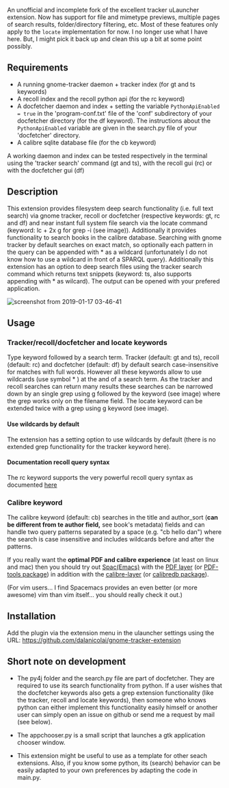 An unofficial and incomplete fork of the excellent tracker uLauncher extension. Now has support for file and mimetype previews, multiple pages of search results, folder/directory filtering, etc. Most of these features only apply to the `locate` implementation for now. I no longer use what I have here. But, I might pick it back up and clean this up a bit at some point possibly.

## Requirements

* A running gnome-tracker daemon + tracker index (for gt and ts keywords)
* A recoll index and the recoll python api (for the rc keyword)
* A docfetcher daemon and index + setting the variable `PythonApiEnabled = true` in the 'program-conf.txt' file of the 'conf' subdirectory of your docfetcher directory (for the df keyword). The instructions about the `PythonApiEnabled` variable are given in the search.py file of your 'docfetcher' directory.
* A calibre sqlite database file (for the cb keyword)

A working daemon and index can be tested respectively in the terminal using the 'tracker search' command (gt and ts), with the recoll gui (rc) or with the docfetcher gui (df)




## Description

This extension provides filesystem deep search functionality (i.e. full text search) via gnome tracker, recoll or docfetcher (respective keywords: gt, rc and df) and near instant full system file search via the locate command (keyword: lc + 2x g for grep -i (see image)). Additionally it provides functionality to search books in the calibre database. Searching with gnome tracker by default searches on exact match, so optionally each pattern in the query can be appended with * as a wildcard (unfortunately I do not know how to use a wildcard in front of a SPARQL query). Additionally this extension has an option to deep search files using the tracker search command which returns text snippets (keyword: ts, also supports appending with * as wilcard). The output can be opened with your prefered application.

![screenshot from 2019-01-17 03-46-41](https://user-images.githubusercontent.com/18429791/51434764-aa3fdf80-1c68-11e9-89c7-6d147f514fd9.png)


## Usage

### Tracker/recoll/docfetcher and locate keywords

Type keyword followed by a search term. Tracker (default: gt and ts), recoll (default: rc) and docfetcher (default: df) by default search case-insensitive for matches with full words. However all these keywords allow to use wildcards (use symbol * ) at the and of a search term. As the tracker and recoll searches can return many results these searches can be narrowed down by an single grep using g followed by the keyword (see image) where the grep works only on the filename field. The locate keyword can be extended twice with a grep using g keyword (see image). 

#### Use wildcards by default

The extension has a setting option to use wildcards by default (there is no extended grep functionality for the tracker keyword here). 

#### Documentation recoll query syntax

The rc keyword supports the very powerful recoll query syntax as documented [here](https://www.lesbonscomptes.com/recoll/usermanual/webhelp/docs/RCL.SEARCH.LANG.html)

### Calibre keyword

The calibre keyword (default: cb) searches in the title and author_sort (**can be different from te author field,** see book's metadata) fields and can handle two query patterns separated by a space (e.g. "cb hello dan") where the search is case insensitive and includes wildcards before and after the patterns.

If you really want the **optimal PDF and calibre experience** (at least on linux and mac) then you should try out [Spac(Emacs)](https://develop.spacemacs.org/#) with the [PDF layer](https://develop.spacemacs.org/layers/+readers/pdf/README.html) (or [PDF-tools package](https://github.com/politza/pdf-tools)) in addition with the [calibre-layer](https://github.com/dalanicolai/calibre-layer) (or [calibredb package](https://github.com/chenyanming/calibredb.el)).

(For vim users... I find Spacemacs provides an even better (or more awesome) vim than vim itself... you should really check it out.)

## Installation

Add the plugin via the extension menu in the ulauncher settings using the URL: https://github.com/dalanicolai/gnome-tracker-extension


## Short note on development

* The py4j folder and the search.py file are part of docfetcher. They are required to use its search functionality from python. If a user wishes that the docfetcher keywords also gets a grep extension functionality (like the tracker, recoll and locate keywords), then someone who knows python can either implement this functionality easily himself or another user can simply open an issue on github or send me a request by mail (see below). 

* The appchooser.py is a small script that launches a gtk application chooser window. 

* This extension might be useful to use as a template for other seach extensions. Also, if you know some python, its (search) behavior can be easily adapted to your own preferences by adapting the code in main.py.
